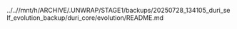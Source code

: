 ../..//mnt/h/ARCHIVE/.UNWRAP/STAGE1/backups/20250728_134105_duri_self_evolution_backup/duri_core/evolution/README.md